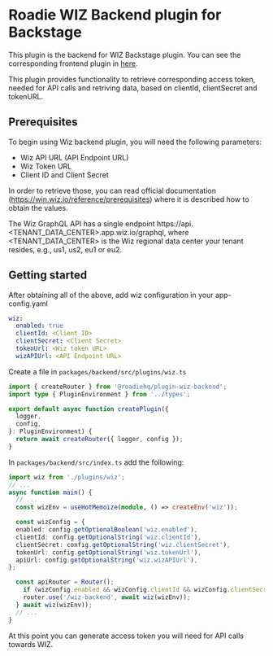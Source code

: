 # Roadie WIZ Backend plugin for Backstage

This plugin is the backend for WIZ Backstage plugin. You can see the corresponding frontend plugin in [here](../../frontend/backstage-plugin-wiz/README.md).

This plugin provides functionality to retrieve corresponding access token, needed for API calls and retriving data, based on clientId, clientSecret and tokenURL.

## Prerequisites

To begin using Wiz backend plugin, you will need the following parameters:

- Wiz API URL (API Endpoint URL)
- Wiz Token URL
- Client ID and Client Secret

In order to retrieve those, you can read official documentation (https://win.wiz.io/reference/prerequisites) where it is described how to obtain the values.

The Wiz GraphQL API has a single endpoint
https://api.<TENANT_DATA_CENTER>.app.wiz.io/graphql, where <TENANT_DATA_CENTER> is the Wiz regional data center your tenant resides, e.g., us1, us2, eu1 or eu2.

## Getting started

After obtaining all of the above, add wiz configuration in your app-config.yaml

```yaml
wiz:
  enabled: true
  clientId: <Client ID>
  clientSecret: <Client Secret>
  tokenUrl: <Wiz token URL>
  wizAPIUrl: <API Endpoint URL>
```

Create a file in `packages/backend/src/plugins/wiz.ts`

```typescript
import { createRouter } from '@roadiehq/plugin-wiz-backend';
import type { PluginEnvironment } from '../types';

export default async function createPlugin({
  logger,
  config,
}: PluginEnvironment) {
  return await createRouter({ logger, config });
}
```

In `packages/backend/src/index.ts` add the following:

```typescript
import wiz from './plugins/wiz';
// ...
async function main() {
  // ...
  const wizEnv = useHotMemoize(module, () => createEnv('wiz'));

  const wizConfig = {
  enabled: config.getOptionalBoolean('wiz.enabled'),
  clientId: config.getOptionalString('wiz.clientId'),
  clientSecret: config.getOptionalString('wiz.clientSecret'),
  tokenUrl: config.getOptionalString('wiz.tokenUrl'),
  apiUrl: config.getOptionalString('wiz.wizAPIUrl'),
};

  const apiRouter = Router();
    if (wizConfig.enabled && wizConfig.clientId && wizConfig.clientSecret && wizConfig.tokenUrl && wizConfig.apiUrl) {
    router.use('/wiz-backend', await wiz(wizEnv));
  } await wiz(wizEnv));
  // ...
}
```

At this point you can generate access token you will need for API calls towards WIZ.
